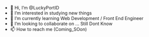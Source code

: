 - 👋 Hi, I’m @LuckyPortID
- 👀 I’m interested in studying new things
- 🌱 I’m currently learning Web Development / Front End Engineer
- 💞️ I’m looking to collaborate on ... Still Dont Know 
- 📫 How to reach me (Coming_SOon)

<!---
LuckyPortID/LuckyPortID is a ✨ special ✨ repository because its `README.md` (this file) appears on your GitHub profile.
You can click the Preview link to take a look at your changes.
--->
